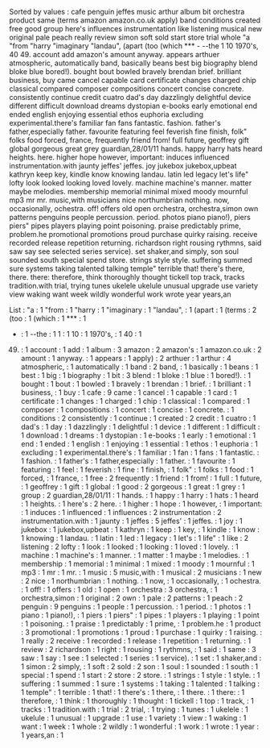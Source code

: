 Sorted by values :
cafe penguin jeffes music arthur album bit orchestra product same (terms amazon amazon.co.uk apply) band conditions created free good group here's influences instrumentation like listening musical new original pale peach really review simon soft sold start store trial whole "a "from "harry "imaginary "landau", (apart (too (which *** - --the 1 10 1970's, 40 49. account add amazon's amount anyway. appears arthuer atmospheric, automatically band, basically beans best big biography blend bloke blue bored!). bought bout bowled bravely brendan brief. brilliant business, buy came cancel capable card certificate changes charged chip classical compared composer compositions concert concise concrete. consistently continue credit cuatro dad's day dazzlingly delightful device different difficult download dreams dystopian e-books early emotional end ended english enjoying essential ethos euphoria excluding experimental.there's familiar fan fans fantastic. fashion. father's father,especially father. favourite featuring feel feverish fine finish, folk" folks food forced, france, frequently friend from! full future, geoffrey gift global gorgeous great grey guardian,28/01/11 hands. happy harry hats heard heights. here. higher hope however, important: induces influenced instrumentation.with jaunty jeffes' jeffes. joy jukebox jukebox,upbeat kathryn keep key, kindle know knowing landau. latin led legacy let's life" lofty look looked looking loved lovely. machine machine's manner. matter maybe melodies. membership memorial minimal mixed moody mournful mp3 mr mr. music,with musicians nice northumbrian nothing. now, occasionally, ochestra. off! offers old open orchestra, orchestra,simon own patterns penguins people percussion. period. photos piano piano!), piers piers" pipes players playing point poisoning. praise predictably prime, problem.he promotional promotions proud purchase quirky raising. receive recorded release repetition returning. richardson right rousing rythmns, said saw say see selected series service). set shaker,and simply, son soul sounded south special spend store. strings style style. suffering summed sure systems taking talented talking temple" terrible that! there's there, there. there: therefore, think thoroughly thought tickell top track, tracks tradition.with trial, trying tunes ukelele ukelule unusual upgrade use variety view waking want week wildly wonderful work wrote year years,an 

List :
"a : 1
"from : 1
"harry : 1
"imaginary : 1
"landau", : 1
(apart : 1
(terms : 2
(too : 1
(which : 1
*** : 1
- : 1
--the : 1
1 : 1
10 : 1
1970's, : 1
40 : 1
49. : 1
account : 1
add : 1
album : 3
amazon : 2
amazon's : 1
amazon.co.uk : 2
amount : 1
anyway. : 1
appears : 1
apply) : 2
arthuer : 1
arthur : 4
atmospheric, : 1
automatically : 1
band : 2
band, : 1
basically : 1
beans : 1
best : 1
big : 1
biography : 1
bit : 3
blend : 1
bloke : 1
blue : 1
bored!). : 1
bought : 1
bout : 1
bowled : 1
bravely : 1
brendan : 1
brief. : 1
brilliant : 1
business, : 1
buy : 1
cafe : 9
came : 1
cancel : 1
capable : 1
card : 1
certificate : 1
changes : 1
charged : 1
chip : 1
classical : 1
compared : 1
composer : 1
compositions : 1
concert : 1
concise : 1
concrete. : 1
conditions : 2
consistently : 1
continue : 1
created : 2
credit : 1
cuatro : 1
dad's : 1
day : 1
dazzlingly : 1
delightful : 1
device : 1
different : 1
difficult : 1
download : 1
dreams : 1
dystopian : 1
e-books : 1
early : 1
emotional : 1
end : 1
ended : 1
english : 1
enjoying : 1
essential : 1
ethos : 1
euphoria : 1
excluding : 1
experimental.there's : 1
familiar : 1
fan : 1
fans : 1
fantastic. : 1
fashion. : 1
father's : 1
father,especially : 1
father. : 1
favourite : 1
featuring : 1
feel : 1
feverish : 1
fine : 1
finish, : 1
folk" : 1
folks : 1
food : 1
forced, : 1
france, : 1
free : 2
frequently : 1
friend : 1
from! : 1
full : 1
future, : 1
geoffrey : 1
gift : 1
global : 1
good : 2
gorgeous : 1
great : 1
grey : 1
group : 2
guardian,28/01/11 : 1
hands. : 1
happy : 1
harry : 1
hats : 1
heard : 1
heights. : 1
here's : 2
here. : 1
higher : 1
hope : 1
however, : 1
important: : 1
induces : 1
influenced : 1
influences : 2
instrumentation : 2
instrumentation.with : 1
jaunty : 1
jeffes : 5
jeffes' : 1
jeffes. : 1
joy : 1
jukebox : 1
jukebox,upbeat : 1
kathryn : 1
keep : 1
key, : 1
kindle : 1
know : 1
knowing : 1
landau. : 1
latin : 1
led : 1
legacy : 1
let's : 1
life" : 1
like : 2
listening : 2
lofty : 1
look : 1
looked : 1
looking : 1
loved : 1
lovely. : 1
machine : 1
machine's : 1
manner. : 1
matter : 1
maybe : 1
melodies. : 1
membership : 1
memorial : 1
minimal : 1
mixed : 1
moody : 1
mournful : 1
mp3 : 1
mr : 1
mr. : 1
music : 5
music,with : 1
musical : 2
musicians : 1
new : 2
nice : 1
northumbrian : 1
nothing. : 1
now, : 1
occasionally, : 1
ochestra. : 1
off! : 1
offers : 1
old : 1
open : 1
orchestra : 3
orchestra, : 1
orchestra,simon : 1
original : 2
own : 1
pale : 2
patterns : 1
peach : 2
penguin : 9
penguins : 1
people : 1
percussion. : 1
period. : 1
photos : 1
piano : 1
piano!), : 1
piers : 1
piers" : 1
pipes : 1
players : 1
playing : 1
point : 1
poisoning. : 1
praise : 1
predictably : 1
prime, : 1
problem.he : 1
product : 3
promotional : 1
promotions : 1
proud : 1
purchase : 1
quirky : 1
raising. : 1
really : 2
receive : 1
recorded : 1
release : 1
repetition : 1
returning. : 1
review : 2
richardson : 1
right : 1
rousing : 1
rythmns, : 1
said : 1
same : 3
saw : 1
say : 1
see : 1
selected : 1
series : 1
service). : 1
set : 1
shaker,and : 1
simon : 2
simply, : 1
soft : 2
sold : 2
son : 1
soul : 1
sounded : 1
south : 1
special : 1
spend : 1
start : 2
store : 2
store. : 1
strings : 1
style : 1
style. : 1
suffering : 1
summed : 1
sure : 1
systems : 1
taking : 1
talented : 1
talking : 1
temple" : 1
terrible : 1
that! : 1
there's : 1
there, : 1
there. : 1
there: : 1
therefore, : 1
think : 1
thoroughly : 1
thought : 1
tickell : 1
top : 1
track, : 1
tracks : 1
tradition.with : 1
trial : 2
trial, : 1
trying : 1
tunes : 1
ukelele : 1
ukelule : 1
unusual : 1
upgrade : 1
use : 1
variety : 1
view : 1
waking : 1
want : 1
week : 1
whole : 2
wildly : 1
wonderful : 1
work : 1
wrote : 1
year : 1
years,an : 1
